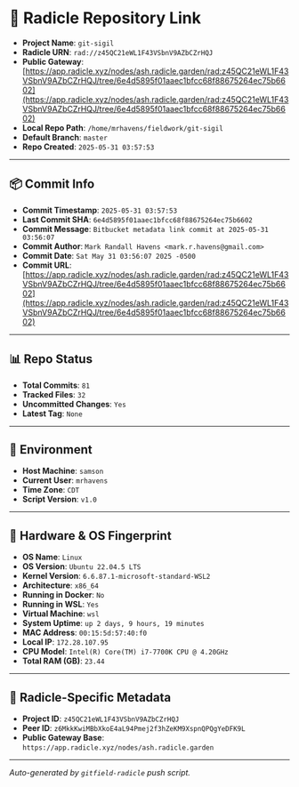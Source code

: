 # 🔗 Radicle Repository Link

- **Project Name**: `git-sigil`
- **Radicle URN**: `rad://z45QC21eWL1F43VSbnV9AZbCZrHQJ`
- **Public Gateway**: [https://app.radicle.xyz/nodes/ash.radicle.garden/rad:z45QC21eWL1F43VSbnV9AZbCZrHQJ/tree/6e4d5895f01aaec1bfcc68f88675264ec75b6602](https://app.radicle.xyz/nodes/ash.radicle.garden/rad:z45QC21eWL1F43VSbnV9AZbCZrHQJ/tree/6e4d5895f01aaec1bfcc68f88675264ec75b6602)
- **Local Repo Path**: `/home/mrhavens/fieldwork/git-sigil`
- **Default Branch**: `master`
- **Repo Created**: `2025-05-31 03:57:53`

---

## 📦 Commit Info

- **Commit Timestamp**: `2025-05-31 03:57:53`
- **Last Commit SHA**: `6e4d5895f01aaec1bfcc68f88675264ec75b6602`
- **Commit Message**: `Bitbucket metadata link commit at 2025-05-31 03:56:07`
- **Commit Author**: `Mark Randall Havens <mark.r.havens@gmail.com>`
- **Commit Date**: `Sat May 31 03:56:07 2025 -0500`
- **Commit URL**: [https://app.radicle.xyz/nodes/ash.radicle.garden/rad:z45QC21eWL1F43VSbnV9AZbCZrHQJ/tree/6e4d5895f01aaec1bfcc68f88675264ec75b6602](https://app.radicle.xyz/nodes/ash.radicle.garden/rad:z45QC21eWL1F43VSbnV9AZbCZrHQJ/tree/6e4d5895f01aaec1bfcc68f88675264ec75b6602)

---

## 📊 Repo Status

- **Total Commits**: `81`
- **Tracked Files**: `32`
- **Uncommitted Changes**: `Yes`
- **Latest Tag**: `None`

---

## 🧭 Environment

- **Host Machine**: `samson`
- **Current User**: `mrhavens`
- **Time Zone**: `CDT`
- **Script Version**: `v1.0`

---

## 🧬 Hardware & OS Fingerprint

- **OS Name**: `Linux`
- **OS Version**: `Ubuntu 22.04.5 LTS`
- **Kernel Version**: `6.6.87.1-microsoft-standard-WSL2`
- **Architecture**: `x86_64`
- **Running in Docker**: `No`
- **Running in WSL**: `Yes`
- **Virtual Machine**: `wsl`
- **System Uptime**: `up 2 days, 9 hours, 19 minutes`
- **MAC Address**: `00:15:5d:57:40:f0`
- **Local IP**: `172.28.107.95`
- **CPU Model**: `Intel(R) Core(TM) i7-7700K CPU @ 4.20GHz`
- **Total RAM (GB)**: `23.44`

---

## 🌱 Radicle-Specific Metadata

- **Project ID**: `z45QC21eWL1F43VSbnV9AZbCZrHQJ`
- **Peer ID**: `z6MkkKwiMBbXkoE4aL94Pmej2f3hZeKM9XspnQPQgYeDFK9L`
- **Public Gateway Base**: `https://app.radicle.xyz/nodes/ash.radicle.garden`

---

_Auto-generated by `gitfield-radicle` push script._
